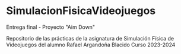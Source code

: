 # SimulacionFisicaVideojuegos

Entrega final - Proyecto "Aim Down"

Repositorio de las prácticas de la asignatura de Simulación Física de Videojuegos del alumno Rafael Argandoña Blacido
Curso 2023-2024
